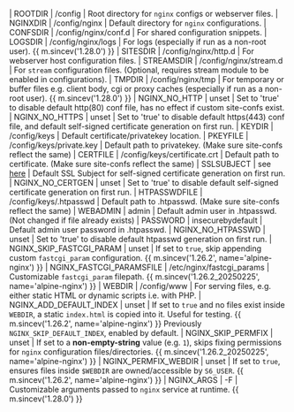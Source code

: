 | ROOTDIR                  | /config                                 | Root directory for `nginx` configs or webserver files.
| NGINXDIR                 | /config/nginx                           | Default directory for `nginx` configurations.
| CONFSDIR                 | /config/nginx/conf.d                    | For shared configuration snippets.
| LOGSDIR                  | /config/nginx/logs                      | For logs (especially if run  as a non-root user). {{ m.sincev('1.28.0') }}
| SITESDIR                 | /config/nginx/http.d                    | For webserver host configuration files.
| STREAMSDIR               | /config/nginx/stream.d                  | For `stream` configuration files. (Optional, requires stream module to be enabled in configurations).
| TMPDIR                   | /config/nginx/tmp                       | For temporary or buffer files e.g. client body, cgi or proxy caches (especially if run  as a non-root user). {{ m.sincev('1.28.0') }}
| NGINX_NO_HTTP            | unset                                   | Set to 'true' to disable default http(80) conf file, has no effect if custom site-confs exist.
| NGINX_NO_HTTPS           | unset                                   | Set to 'true' to disable default https(443) conf file, and default self-signed certificate generation on first run.
| KEYDIR                   | /config/keys                            | Default certificate/privatekey location.
| PKEYFILE                 | /config/keys/private.key                | Default path to privatekey. (Make sure site-confs reflect the same)
| CERTFILE                 | /config/keys/certificate.crt            | Default path to certificate. (Make sure site-confs reflect the same)
| SSLSUBJECT               | see [here](alpine-nginx.md#ssl-subject) | Default SSL Subject for self-signed certificate generation on first run.
| NGINX_NO_CERTGEN         | unset                                   | Set to 'true' to disable default self-signed certificate generation on first run.
| HTPASSWDFILE             | /config/keys/.htpasswd                  | Default path to .htpasswd. (Make sure site-confs reflect the same)
| WEBADMIN                 | admin                                   | Default admin user in .htpasswd. (Not changed if file already exists)
| PASSWORD                 | insecurebydefault                       | Default admin user password in .htpasswd.
| NGINX_NO_HTPASSWD        | unset                                   | Set to 'true' to disable default htpasswd generation on first run.
| NGINX_SKIP_FASTCGI_PARAM | unset                                   | If set to `true`, skip appending custom `fastcgi_param` configuration. {{ m.sincev('1.26.2', name='alpine-nginx') }}
| NGINX_FASTCGI_PARAMSFILE | /etc/nginx/fastcgi_params               | Customizable `fastcgi_param` filepath. {{ m.sincev('1.26.2_20250225', name='alpine-nginx') }}
| WEBDIR                   | /config/www                             | For serving files, e.g. either static HTML or dynamic scripts i.e. with PHP.
| NGINX_ADD_DEFAULT_INDEX  | unset                                   | If set to `true` and no files exist inside `WEBDIR`, a static `index.html` is copied into it. Useful for testing. {{ m.sincev('1.26.2', name='alpine-nginx') }} Previously `NGINX_SKIP_DEFAULT_INDEX`, enabled by default.
| NGINX_SKIP_PERMFIX       | unset                                   | If set to a **non-empty-string** value (e.g. `1`), skips fixing permissions for `nginx` configuration files/directories. {{ m.sincev('1.26.2_20250225', name='alpine-nginx') }}
| NGINX_PERMFIX_WEBDIR     | unset                                   | If set to `true`, ensures files inside `$WEBDIR` are owned/accessible by `S6_USER`. {{ m.sincev('1.26.2', name='alpine-nginx') }}
| NGINX_ARGS               | -F                                      | Customizable arguments passed to `nginx` service at runtime. {{ m.sincev('1.28.0') }}
